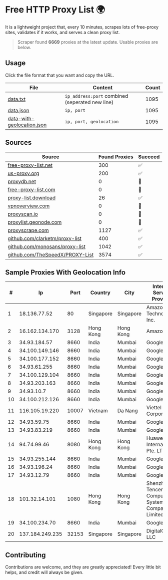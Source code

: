 
# Free HTTP Proxy List 🌍

It is a lightweight project that, every 10 minutes, scrapes lots of free-proxy sites, validates if it works, and serves a clean proxy list.


> Scraper found **6669** proxies at the latest update. Usable proxies are below.

## Usage

Click the file format that you want and copy the URL.


|File|Content|Count|
|----|-------|-----|
|[data.txt](https://raw.githubusercontent.com/themiralay/Proxy-List-World/master/data.txt)|`ip_address:port` combined (seperated new line)|1095|
|[data.json](https://raw.githubusercontent.com/themiralay/Proxy-List-World/master/data.json)|`ip, port`|1095|
|[data-with-geolocation.json](https://raw.githubusercontent.com/themiralay/Proxy-List-World/master/data-with-geolocation.json)|`ip, port, geolocation`|1095|

## Sources

|Source|Found Proxies|Succeed|
|------|-------------|-------|
|[free-proxy-list.net](https://free-proxy-list.net)|300|✅|
|[us-proxy.org](https://www.us-proxy.org)|200|✅|
|[proxydb.net](http://proxydb.net)|0|🚫|
|[free-proxy-list.com](https://free-proxy-list.com/?page=&port=&type%5B%5D=http&type%5B%5D=https&up_time=0&search=Search)|0|🚫|
|[proxy-list.download](https://www.proxy-list.download/HTTP)|26|✅|
|[vpnoverview.com](https://vpnoverview.com/privacy/anonymous-browsing/free-proxy-servers)|0|🚫|
|[proxyscan.io](https://www.proxyscan.io)|0|🚫|
|[proxylist.geonode.com](https://proxylist.geonode.com/api/proxy-list?limit=300&page=1&sort_by=lastChecked&sort_type=desc&protocols=http,https)|0|🚫|
|[proxyscrape.com](https://api.proxyscrape.com/v2/?request=displayproxies&protocol=http&timeout=10000&country=all&ssl=all&anonymity=all)|1127|✅|
|[github.com/clarketm/proxy-list](https://raw.githubusercontent.com/clarketm/proxy-list/master/proxy-list-raw.txt)|400|✅|
|[github.com/monosans/proxy-list](https://raw.githubusercontent.com/monosans/proxy-list/main/proxies/http.txt)|1042|✅|
|[github.com/TheSpeedX/PROXY-List](https://raw.githubusercontent.com/TheSpeedX/PROXY-List/master/http.txt)|3574|✅|


## Sample Proxies With Geolocation Info

|#|Ip|Port|Country|City|Internet Service Provider|
|-|--|----|-------|----|-------------------------|
|1|18.136.77.52|80|Singapore|Singapore|Amazon Technologies Inc.|
|2|16.162.134.170|3128|Hong Kong|Hong Kong|Amazon.com|
|3|34.93.184.57|8660|India|Mumbai|Google LLC|
|4|34.100.149.146|8660|India|Mumbai|Google LLC|
|5|34.100.177.152|8660|India|Mumbai|Google LLC|
|6|34.93.61.255|8660|India|Mumbai|Google LLC|
|7|34.100.129.104|8660|India|Mumbai|Google LLC|
|8|34.93.203.163|8660|India|Mumbai|Google LLC|
|9|34.93.10.7|8660|India|Mumbai|Google LLC|
|10|34.100.212.126|8660|India|Mumbai|Google LLC|
|11|116.105.19.220|10007|Vietnam|Da Nang|Viettel Corporation|
|12|34.93.59.75|8660|India|Mumbai|Google LLC|
|13|34.93.83.219|8660|India|Mumbai|Google LLC|
|14|94.74.99.46|8080|Hong Kong|Hong Kong|Huawei International Pte. LTD|
|15|34.93.255.144|8660|India|Mumbai|Google LLC|
|16|34.93.196.24|8660|India|Mumbai|Google LLC|
|17|34.93.12.79|8660|India|Mumbai|Google LLC|
|18|101.32.14.101|1080|Hong Kong|Hong Kong|Shenzhen Tencent Computer Systems Company Limited|
|19|34.100.234.70|8660|India|Mumbai|Google LLC|
|20|137.184.249.235|32153|Singapore|Singapore|DigitalOcean, LLC|



## Contributing

Contributions are welcome, and they are greatly appreciated! Every
little bit helps, and credit will always be given.

